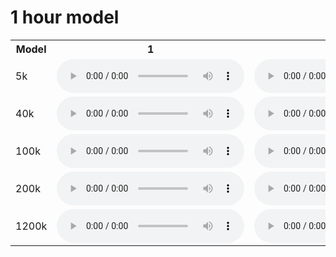 # 1 hour model
<table>
<tr><th>Model</th><th>1</th><th>2</th><th>3</th></tr>
<tr>
<td>5k</td>
<td>        <audio controls="controls">
                  <source type="audio/mp3" src="musetransformer/model_1hour/model_1hour_model_5k_1_normalised_theme.mid.wav" />
                  <p>Your browser does not support the audio element.</p>
                </audio></td><td>        <audio controls="controls">
                  <source type="audio/mp3" src="musetransformer/model_1hour/model_1hour_model_5k_2_normalised_theme.mid.wav" />
                  <p>Your browser does not support the audio element.</p>
                </audio></td><td>        <audio controls="controls">
                  <source type="audio/mp3" src="musetransformer/model_1hour/model_1hour_model_5k_3_normalised_theme.mid.wav" />
                  <p>Your browser does not support the audio element.</p>
                </audio></td></tr>
<tr>
<td>40k</td>
<td>        <audio controls="controls">
                  <source type="audio/mp3" src="musetransformer/model_1hour/model_1hour_model_40k_1_normalised_theme.mid.wav" />
                  <p>Your browser does not support the audio element.</p>
                </audio></td><td>        <audio controls="controls">
                  <source type="audio/mp3" src="musetransformer/model_1hour/model_1hour_model_40k_2_normalised_theme.mid.wav" />
                  <p>Your browser does not support the audio element.</p>
                </audio></td></tr>
<tr>
<td>100k</td>
<td>        <audio controls="controls">
                  <source type="audio/mp3" src="musetransformer/model_1hour/model_1hour_model_100k_1_normalised_theme.mid.wav" />
                  <p>Your browser does not support the audio element.</p>
                </audio></td><td>        <audio controls="controls">
                  <source type="audio/mp3" src="musetransformer/model_1hour/model_1hour_model_100k_2_normalised_theme.mid.wav" />
                  <p>Your browser does not support the audio element.</p>
                </audio></td><td>        <audio controls="controls">
                  <source type="audio/mp3" src="musetransformer/model_1hour/model_1hour_model_100k_3_normalised_theme.mid.wav" />
                  <p>Your browser does not support the audio element.</p>
                </audio></td></tr>

<tr>
<td>200k</td>
<td>        <audio controls="controls">
                  <source type="audio/mp3" src="musetransformer/model_1hour/model_1hour_model_200k_1_normalised_theme.mid.wav" />
                  <p>Your browser does not support the audio element.</p>
                </audio></td><td>        <audio controls="controls">
                  <source type="audio/mp3" src="musetransformer/model_1hour/model_1hour_model_200k_2_normalised_theme.mid.wav" />
                  <p>Your browser does not support the audio element.</p>
                </audio></td><td>        <audio controls="controls">
                  <source type="audio/mp3" src="musetransformer/model_1hour/model_1hour_model_200k_3_normalised_theme.mid.wav" />
                  <p>Your browser does not support the audio element.</p>
                </audio></td></tr>

<tr>
<td>1200k</td>
<td>        <audio controls="controls">
                  <source type="audio/mp3" src="musetransformer/model_1hour/model_1hour_model_1200k_1_normalised_theme.mid.wav" />
                  <p>Your browser does not support the audio element.</p>
                </audio></td><td>        <audio controls="controls">
                  <source type="audio/mp3" src="musetransformer/model_1hour/model_1hour_model_1200k_2_normalised_theme.mid.wav" />
                  <p>Your browser does not support the audio element.</p>
                </audio></td><td>        <audio controls="controls">
                  <source type="audio/mp3" src="musetransformer/model_1hour/model_1hour_model_1200k_3_normalised_theme.mid.wav" />
                  <p>Your browser does not support the audio element.</p>
                </audio></td></tr>
</table>
